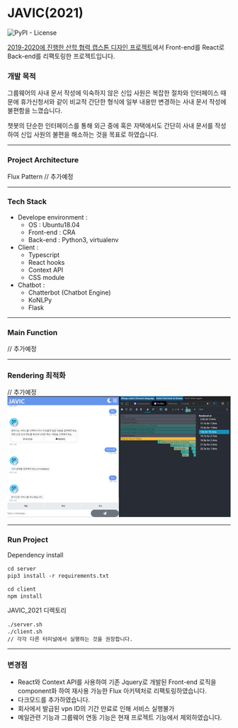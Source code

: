 # JAVIC(2021)

<img alt="PyPI - License" src="https://img.shields.io/pypi/l/chatterbot">

[2019-2020에 진행한 산학 협력 캡스톤 디자인 프로젝트](https://github.com/goldmayo/CapstoneProject-JAVIC)에서 Front-end를 React로 Back-end를 리팩토링한 프로젝트입니다.

### 개발 목적

그룹웨어의 사내 문서 작성에 익숙하지 않은 신입 사원은 복잡한 절차와 인터페이스 때문에 휴가신청서와 같이 비교적 간단한 형식에 일부 내용만 변경하는 사내 문서 작성에 불편함을 느꼈습니다.

챗봇의 단순한 인터페이스를 통해 외근 중에 혹은 자택에서도 간단히 사내 문서를 작성하여 신입 사원의 불편을 해소하는 것을 목표로 하였습니다.

---

### Project Architecture

Flux Pattern
// 추가예정

---

### Tech Stack

- Develope environment :
  - OS : Ubuntu18.04
  - Front-end : CRA
  - Back-end : Python3, virtualenv
- Client :
  - Typescript
  - React hooks
  - Context API
  - CSS module
- Chatbot :
  - Chatterbot (Chatbot Engine)
  - KoNLPy
  - Flask

---

### Main Function

// 추가예정

---

### Rendering 최적화

// 추가예정
<img src="/client/public/images/before_optimization.PNG" alt="before optimization">

---

### Run Project

Dependency install

```{shell}
cd server
pip3 install -r requirements.txt
```

```{shell}
cd client
npm install
```

JAVIC_2021 디렉토리

```{shell}
./server.sh
./client.sh
// 각각 다른 터미널에서 실행하는 것을 권장합니다.
```

---

### 변경점

- React와 Context API를 사용하여 기존 Jquery로 개발된 Front-end 로직을 component화 하여 재사용 가능한 Flux 아키텍처로 리팩토링하였습니다.
- 다크모드를 추가하였습니다.
- 회사에서 발급된 vpn ID의 기간 만료로 인해 서비스 실행불가
- 메일관련 기능과 그룹웨어 연동 기능은 현재 프로젝트 기능에서 제외하였습니다.
